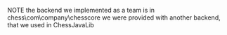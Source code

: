 NOTE the backend we implemented as a team is in chess\com\company\chesscore
we were provided with another backend, that we used in ChessJavaLib